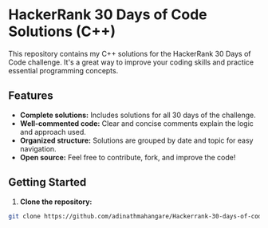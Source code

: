 # HackerRank 30 Days of Code Solutions (C++)

This repository contains my C++ solutions for the HackerRank 30 Days of Code challenge. It's a great way to improve your coding skills and practice essential programming concepts.

## Features

* **Complete solutions:** Includes solutions for all 30 days of the challenge.
* **Well-commented code:** Clear and concise comments explain the logic and approach used.
* **Organized structure:** Solutions are grouped by date and topic for easy navigation.
* **Open source:** Feel free to contribute, fork, and improve the code!

## Getting Started

1. **Clone the repository:**

```bash
git clone https://github.com/adinathmahangare/Hackerrank-30-days-of-code.git

